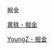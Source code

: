 掘金

[黄轶 - 掘金](https://juejin.im/user/586db400a22b9d005695a69d/posts)

[YoungZ - 掘金](https://juejin.im/user/59a7a5a96fb9a02487554b86)